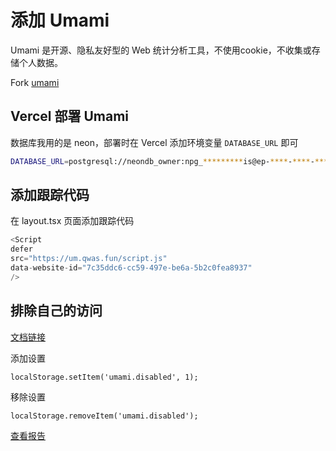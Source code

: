 # 添加 Umami

Umami 是开源、隐私友好型的 Web 统计分析工具，不使用cookie，不收集或存储个人数据。

Fork [umami](https://github.com/umami-software/umami)

## Vercel 部署 Umami

数据库我用的是 neon，部署时在 Vercel 添加环境变量 `DATABASE_URL` 即可

```bash
DATABASE_URL=postgresql://neondb_owner:npg_*********is@ep-****-****-****-pooler.ap-southeast-1.aws.neon.tech/neondb?sslmode=require&channel_binding=require
```

## 添加跟踪代码

在 layout.tsx 页面添加跟踪代码

```ts
<Script
defer
src="https://um.qwas.fun/script.js"
data-website-id="7c35ddc6-cc59-497e-be6a-5b2c0fea8937"
/>
```

## 排除自己的访问

[文档链接](https://umami.is/docs/exclude-my-own-visits)

添加设置

```
localStorage.setItem('umami.disabled', 1);
```

移除设置

```
localStorage.removeItem('umami.disabled');
```

[查看报告](https://um.qwas.fun/share/3a9QTdWn8TCLiCSv/qwas.fun)
